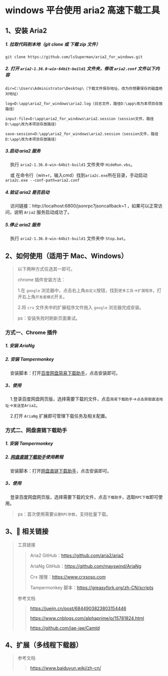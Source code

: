 # **windows 平台使用 aria2 高速下载工具**

## **1、安装 Aria2**

##### 1. 拉取代码到本地（git clone 或 下载 zip 文件）

```
git clone https://github.com/lsSuperman/aria2_for_windows.git
```

##### 2. 打开 `aria2-1.36.0-win-64bit-build1` 文件夹，修改 `aria2.conf` 文件以下内容

```
dir=C:\Users\Administrator\Desktop\（下载文件保存地址，改为你想要保存的磁盘绝对地址）

log=D:\app\aria2_for_windows\aria2.log（日志文件，路径D:\app\改为本项目存放路径）

input-file=D:\app\aria2_for_windows\aria2.session（session文件，路径D:\app\改为本项目存放路径）

save-session=D:\app\aria2_for_windows\aria2.session（session文件，路径D:\app\改为本项目存放路径）
```

##### 3.启动 aria2 服务

&nbsp;&nbsp;&nbsp;&nbsp;执行 `aria2-1.36.0-win-64bit-build1` 文件夹中 `HideRun.vbs`。  
  
&nbsp;&nbsp;&nbsp;&nbsp;或 在命令行（win+r，输入cmd）找到`aria2c.exe`所在目录，手动启动`aria2c.exe --conf-path=aria2.conf`

##### 4.验证 aria2 是否启动

&nbsp;&nbsp;&nbsp;&nbsp;访问链接：http://localhost:6800/jsonrpc?jsoncallback=1 ，如果可以正常访问，说明 `Aria2` 服务启动成功了。

##### 5.停止 aria2 服务

&nbsp;&nbsp;&nbsp;&nbsp;执行 `aria2-1.36.0-win-64bit-build1` 文件夹中 `Stop.bat`。

## **2、如何使用（适用于 Mac、Windows）**

> 以下两种方式任选其一即可。
> 
> chrome 插件安装方法：
> 
> 1.在 `google` 浏览器中，点击右上角`自定义`按钮，找到`更多工具`->`扩展程序`，打开右上角`开发者模式`开关。
> 
> 2.将 `crx` 文件夹中的扩展程序文件拖入 `google` 浏览器完成安装。
> 
> ps：安装失败时刷新页面重试。

### **方式一、Chrome 插件**

##### 1. 安装 AriaNg

##### 2. 安装 Tampermonkey

&nbsp;&nbsp;&nbsp;&nbsp;安装脚本：打开[百度网盘简易下载助手](https://greasyfork.org/zh-CN/scripts/418182-百度网盘简易下载助手-直链下载复活版)，点击安装即可。

##### 3、使用

&nbsp;&nbsp;&nbsp;&nbsp;1.登录百度网盘网页版，选择需要下载的文件，点击`简易下载助手`->`点击获取直连地址`->`发送至Aria2`。

&nbsp;&nbsp;&nbsp;&nbsp;2.打开 `AriaNg` 扩展即可管理下载任务及相关配置。

### **方式二、网盘直链下载助手**

##### 1. 安装 Tampermonkey

##### 2. [网盘直链下载助手](https://www.baiduyun.wiki/install.html#📖-使用教程)使用教程

&nbsp;&nbsp;&nbsp;&nbsp;安装脚本：打开[网盘直链下载助手](https://greasyfork.org/zh-CN/scripts/436446-网盘直链下载助手)，点击安装即可。

##### 3、使用

&nbsp;&nbsp;&nbsp;&nbsp;登录百度网盘网页版，选择需要下载的文件，点击`下载助手`，选取`RPC下载`即可使用。
  > ps：首次使用需要`设置RPC参数`，支持批量下载。

## **3、🔗 相关链接**

> 工具链接
>
> > Aria2 GitHub：https://github.com/aria2/aria2
> >
> > AriaNg GitHub：https://github.com/mayswind/AriaNg
> >
> > Crx 搜搜：https://www.crxsoso.com
> >
> > Tampermonkey 脚本：https://greasyfork.org/zh-CN/scripts
>
> 参考文档
>
> > https://juejin.cn/post/6844903823803154446
> >
> > https://www.cnblogs.com/alphaprime/p/15781824.html
> >
> > https://github.com/jae-jae/Camtd

## **4、扩展（多线程下载器）**

> 参考文档
>
> > https://www.baiduyun.wiki/zh-cn/
